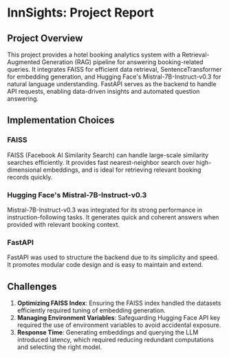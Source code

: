 # InnSights: Project Report

## Project Overview
This project provides a hotel booking analytics system with a Retrieval-Augmented Generation (RAG) pipeline for answering booking-related queries. It integrates FAISS for efficient data retrieval, SentenceTransformer for embedding generation, and Hugging Face's Mistral-7B-Instruct-v0.3 for natural language understanding. FastAPI serves as the backend to handle API requests, enabling data-driven insights and automated question answering.

## Implementation Choices

### FAISS 
FAISS (Facebook AI Similarity Search) can handle large-scale similarity searches efficiently. It provides fast nearest-neighbor search over high-dimensional embeddings, and is ideal for retrieving relevant booking records quickly.

### Hugging Face's Mistral-7B-Instruct-v0.3 
Mistral-7B-Instruct-v0.3 was integrated for its strong performance in instruction-following tasks. It generates quick and coherent answers when provided with relevant booking context.

### FastAPI 
FastAPI was used to structure the backend due to its simplicity and speed. It promotes modular code design and is easy to maintain and extend.

## Challenges
1. **Optimizing FAISS Index**: Ensuring the FAISS index handled the datasets efficiently required tuning of embedding generation.
2. **Managing Environment Variables**: Safeguarding Hugging Face API key required the use of environment variables to avoid accidental exposure.
3. **Response Time**: Generating embeddings and querying the LLM introduced latency, which required reducing redundant computations and selecting the right model.